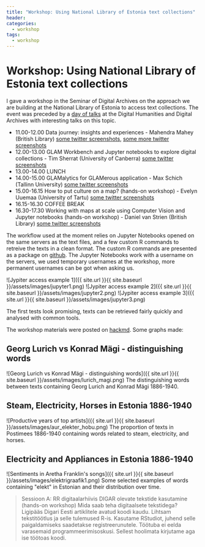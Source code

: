 ```yaml
---
title: "Workshop: Using National Library of Estonia text collections"
header:
categories:
  - workshop
tags:
  - workshop
---
```


Workshop: Using National Library of Estonia text collections
========================================

I gave a workshop in the Seminar of Digital Archives on the approach we are building at the National Library of Estonia to access text collections. The event was preceded by a [day of talks](https://www.nlib.ee/et/digihumanitaaria-ja-digiarhiiv-2020#nordplus) at the Digital Humanities and Digital Archives with interesting talks on this topic.

- 11.00-12.00 Data journey: insights and experiences  - Mahendra Mahey (British Library) [some twitter screenshots](https://twitter.com/yrgsupp/status/1323918075327111168), [some more twitter screenshots](https://twitter.com/AndresKarjus/status/1323921173944684545)
- 12.00-13.00 GLAM Workbench and Jupyter notebooks to explore digital collections - Tim Sherrat (University of Canberra) [some twitter screenshots](https://twitter.com/yrgsupp/status/1323932961318854656)
- 13.00-14.00 LUNCH
- 14.00-15.00 GLAMalytics for GLAMerous application - Max Schich (Tallinn University) [some twitter screenshots](https://twitter.com/yrgsupp/status/1323961043325014019)
- 15.00-16.15 How to put culture on a map? (hands-on workshop) - Evelyn Uuemaa (University of Tartu) [some twitter screenshots](https://twitter.com/yrgsupp/status/1323981498958204928)
- 16.15-16.30 COFFEE BREAK
- 16.30-17.30 Working with maps at scale using Computer Vision and Jupyter notebooks (hands-on workshop) - Daniel van Strien (British Library) [some twitter screenshots](https://twitter.com/yrgsupp/status/1324001057035427841)

The workflow used at the moment relies on Jupyter Notebooks opened on the same servers as the text files, and a few custom R commands to retreive the texts in a clean format. The custom R commands are presented as a package on [github](https://github.com/peeter-t2/digar.txts). The Jupyter Notebooks work with a username on the servers, we used temporary usernames at the workshop, more permanent usernames can be got when asking us.

![Jypiter access example 1]({{ site.url }}{{ site.baseurl }}/assets/images/jupyter1.png)
![Jypiter access example 2]({{ site.url }}{{ site.baseurl }}/assets/images/jupyter2.png)
![Jypiter access example 3]({{ site.url }}{{ site.baseurl }}/assets/images/jupyter3.png)

The first tests look promising, texts can be retrieved fairly quickly and analysed with common tools.


The workshop materials were posted on [hackmd](https://hackmd.io/OotxTpFhRbCeSylT4RbGVw?view). Some graphs made:

## Georg Lurich vs Konrad Mägi - distinguishing words
![Georg Lurich vs Konrad Mägi - distinguishing words]({{ site.url }}{{ site.baseurl }}/assets/images/lurich_magi.png)
The distinguishing words between texts containing Georg Lurich and Konrad Mägi 1886-1940.

## Steam, Electricity, Horses in Estonia 1886-1940
![Productive years of top artists]({{ site.url }}{{ site.baseurl }}/assets/images/aur_elekter_hobu.png)
The proportion of texts in Postimees 1886-1940 containing words related to steam, electricity, and horses.

## Electricity and Appliances in Estonia 1886-1940
![Sentiments in Aretha Franklin's songs]({{ site.url }}{{ site.baseurl }}/assets/images/elektrigraafik1.png)
Some selected examples of words containing "elekt" in Estonian and their distribution over time.


> Sessioon A: RR digitaalarhiivis DIGAR olevate tekstide kasutamine (hands-on workshop)
Mida saab teha digitaalsete tekstidega? Ligipääs Digari Eesti artiklitele avatud koodi kaudu. Lihtsam tekstitöötlus ja selle tulemused R-is.
Kasutame RStudiot, juhend selle paigaldamiseks saadetakse registreerunutele.
Töötuba ei eelda varasemaid programmeerimisoskusi. Sellest hoolimata kirjutame aga ise töötoas koodi.
